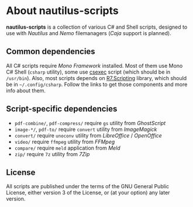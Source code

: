 # About nautilus-scripts

**nautilus-scripts** is a collection of various C# and Shell scripts, designed to use with *Nautilus* and *Nemo* filemanagers (*Caja* support is planned).

## Common dependencies

All C# scripts require *Mono Framework* installed. Most of them use Mono C# Shell (`csharp` utility), some use [csexec](https://github.com/roman-yagodin/csexec) script (which should be in `/usr/bin`). Also, most scripts depends on [R7.Scripting](https://github.com/roman-yagodin/R7.Scripting) library, which  should be in `~/.config/csharp`. Follow the links to get those components and more info about them.

## Script-specific dependencies

- `pdf-combine/`, `pdf-compress/` require `gs` utility from *GhostScript*
- `image-*/`, `pdf-to/` require `convert` utility from *ImageMagick*
- `convert/` require `unoconv` utility from *LibreOffice* / *OpenOffice*
- `video/` require `ffmpeg` utility from *FFMpeg*
- `compare/` require `meld` application from *Meld*
-  `zip/` require `7z` utility from *7Zip*

## License

All scripts are published under the terms of the GNU General Public License, either version 3 of the License, or (at your option) any later version.
